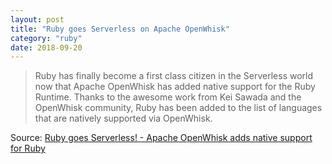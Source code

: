 ```yaml
---
layout: post
title: "Ruby goes Serverless on Apache OpenWhisk"
category: "ruby"
date: 2018-09-20
---
```


> Ruby has finally become a first class citizen in the Serverless world now that Apache OpenWhisk has added native support for the Ruby Runtime. Thanks to the awesome work from Kei Sawada and the OpenWhisk community, Ruby has been added to the list of languages that are natively supported via OpenWhisk.

Source: [Ruby goes Serverless! - Apache OpenWhisk adds native support for Ruby](https://medium.com/openwhisk/ruby-goes-serverless-apache-openwhisk-adds-native-support-for-ruby-7134faee14e)
